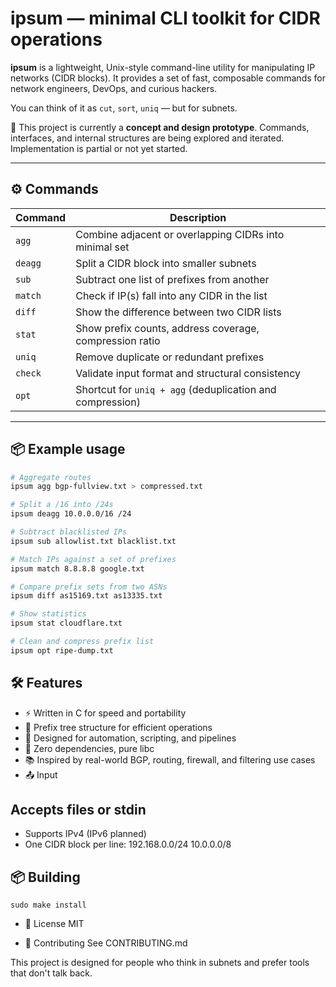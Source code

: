# ipsum — minimal CLI toolkit for CIDR operations

**ipsum** is a lightweight, Unix-style command-line utility for manipulating IP networks (CIDR blocks).
It provides a set of fast, composable commands for network engineers, DevOps, and curious hackers.

You can think of it as `cut`, `sort`, `uniq` — but for subnets.

🚧 This project is currently a **concept and design prototype**.
Commands, interfaces, and internal structures are being explored and iterated.
Implementation is partial or not yet started.

---

## ⚙️ Commands

| Command   | Description                                                   |
|-----------|---------------------------------------------------------------|
| `agg`     | Combine adjacent or overlapping CIDRs into minimal set        |
| `deagg`   | Split a CIDR block into smaller subnets                       |
| `sub`     | Subtract one list of prefixes from another                    |
| `match`   | Check if IP(s) fall into any CIDR in the list                 |
| `diff`    | Show the difference between two CIDR lists                    |
| `stat`    | Show prefix counts, address coverage, compression ratio       |
| `uniq`    | Remove duplicate or redundant prefixes                        |
| `check`   | Validate input format and structural consistency              |
| `opt`     | Shortcut for `uniq + agg` (deduplication and compression)     |

---

## 📦 Example usage

```sh
# Aggregate routes
ipsum agg bgp-fullview.txt > compressed.txt

# Split a /16 into /24s
ipsum deagg 10.0.0.0/16 /24

# Subtract blacklisted IPs
ipsum sub allowlist.txt blacklist.txt

# Match IPs against a set of prefixes
ipsum match 8.8.8.8 google.txt

# Compare prefix sets from two ASNs
ipsum diff as15169.txt as13335.txt

# Show statistics
ipsum stat cloudflare.txt

# Clean and compress prefix list
ipsum opt ripe-dump.txt
```

## 🛠 Features

- ⚡️ Written in C for speed and portability
- 🧱 Prefix tree structure for efficient operations
- 🔧 Designed for automation, scripting, and pipelines
- 🧰 Zero dependencies, pure libc
- 📚 Inspired by real-world BGP, routing, firewall, and filtering use cases
- 📤 Input

## Accepts files or stdin
- Supports IPv4 (IPv6 planned)
- One CIDR block per line:
192.168.0.0/24
10.0.0.0/8

## 📦 Building

```make
sudo make install
```

- 📜 License
MIT

- 🤝 Contributing
See CONTRIBUTING.md

This project is designed for people who think in subnets and prefer tools that don't talk back.
